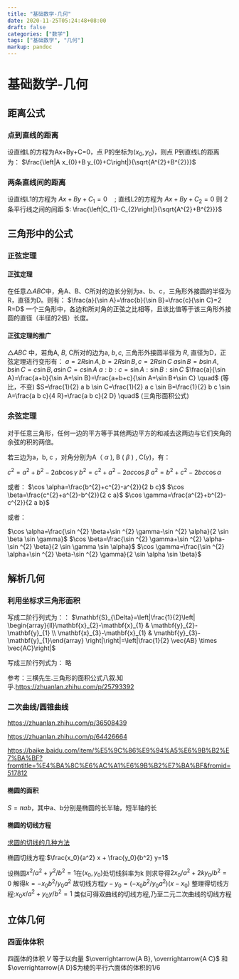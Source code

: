 ```yaml
---
title: "基础数学-几何"
date: 2020-11-25T05:24:48+08:00
draft: false
categories: ["数学"]
tags: ["基础数学", "几何"]
markup: pandoc
---
```


# 基础数学-几何

## 距离公式

### 点到直线的距离

设直维L的方程为Ax+By+C=0，点 P的坐标为$(x_0,y_0)$，则点 P到直线L的距离为： $\frac{\left|A x_{0}+B y_{0}+C\right|}{\sqrt{A^{2}+B^{2}}}$

### 两条直线间的距离

设直线L1的方程为 $A x+B y+C_{1}=0 \quad ;$ 直线L2的方程为 $A x+B y+C_{2}=0$
则 2条平行线之间的间距 $: \frac{\left|C_{1}-C_{2}\right|}{\sqrt{A^{2}+B^{2}}}$

## 三角形中的公式

### 正弦定理

#### 正弦定理

在任意$\triangle ABC$中，角A、B、C所对的边长分别为a、b、c，三角形外接圆的半径为R，直径为D。则有：
$\frac{a}{\sin A}=\frac{b}{\sin B}=\frac{c}{\sin C}=2 R=D$
一个三角形中，各边和所对角的正弦之比相等，且该比值等于该三角形外接圆的直径（半径的2倍）长度。

#### 正弦定理的推广

$\triangle A B C$ 中，若角A, $B,$ C所对的边为a, $b, c,$ 三角形外接圆半径为 $R,$ 直径为D，正弦定理进行变形有：
$a=2 R \sin A, b=2 R \sin B, c=2 R \sin C$
$a\sin B=b\sin A, b\sin C=c\sin B, a\sin C=c\sin A$
$a: b: c=\sin A: \sin B: \sin C$
$\frac{a}{\sin A}=\frac{a+b}{\sin A+\sin B}=\frac{a+b+c}{\sin A+\sin B+\sin C} \quad$ (等比，不变)
$S=\frac{1}{2} a b \sin C=\frac{1}{2} a c \sin B=\frac{1}{2} b c \sin A=\frac{a b c}{4 R}=\frac{a b c}{2 D} \quad$ (三角形面积公式)

### 余弦定理

对于任意三角形，任何一边的平方等于其他两边平方的和减去这两边与它们夹角的余弦的积的两倍。

若三边为a，b, c ，对角分别为A（ $\alpha$ ), B ( $\beta$ ) , $\mathrm{C}(\gamma)$，有：

$c^{2}=a^{2}+b^{2}-2 a b \cos \gamma$
$b^{2}=c^{2}+a^{2}-2 a c \cos \beta$
$a^{2}=b^{2}+c^{2}-2 b c \cos \alpha$

或者：
$\cos \alpha=\frac{b^{2}+c^{2}-a^{2}}{2 b c}$
$\cos \beta=\frac{c^{2}+a^{2}-b^{2}}{2 c a}$
$\cos \gamma=\frac{a^{2}+b^{2}-c^{2}}{2 a b}$

或者：

$\cos \alpha=\frac{\sin ^{2} \beta+\sin ^{2} \gamma-\sin ^{2} \alpha}{2 \sin \beta \sin \gamma}$
$\cos \beta=\frac{\sin ^{2} \gamma+\sin ^{2} \alpha-\sin ^{2} \beta}{2 \sin \gamma \sin \alpha}$
$\cos \gamma=\frac{\sin ^{2} \alpha+\sin ^{2} \beta-\sin ^{2} \gamma}{2 \sin \alpha \sin \beta}$





## 解析几何

### 利用坐标求三角形面积

写成二阶行列式为：：
$\mathbf{S}_{\Delta}=\left|\frac{1}{2}\left| \begin{array}{ll}\mathbf{x}_{2}-\mathbf{x}_{1} & \mathbf{y}_{2}-\mathbf{y}_{1} \\ \mathbf{x}_{3}-\mathbf{x}_{1} & \mathbf{y}_{3}-\mathbf{y}_{1}\end{array} \right|\right|=\left|\frac{1}{2} \vec{AB} \times \vec{AC}\right|$

写成三阶行列式为：
略

参考：三横先生.三角形的面积公式八叙.知乎.https://zhuanlan.zhihu.com/p/25793392

### 二次曲线/圆锥曲线

https://zhuanlan.zhihu.com/p/36508439

https://zhuanlan.zhihu.com/p/64426664

https://baike.baidu.com/item/%E5%9C%86%E9%94%A5%E6%9B%B2%E7%BA%BF?fromtitle=%E4%BA%8C%E6%AC%A1%E6%9B%B2%E7%BA%BF&fromid=517812

#### 椭圆的面积

$S=\pi a b$，其中a、b分别是椭圆的长半轴，短半轴的长

#### 椭圆的切线方程

[求圆的切线的几种方法](https://wenku.baidu.com/view/dac006d049649b6648d74740.html)

椭圆切线方程:$\frac{x_0}{a^2} x + \frac{y_0}{b^2} y=1$

设椭圆$x^2/a^2+y^2/b^2=1$在$(x_0,y_0)$处切线斜率为k
则求导得$2 x_0/a^2+2 k y_0/b^2=0$
解得$k=-x_0 b^2/y_0 a^2$
故切线方程$y-y_0=(-x_0 b^2/y_0 a^2)(x-x_0)$
整理得切线方程:$x_0 x/a^2 + y_0 y/b^2=1$
类似可得双曲线的切线方程,乃至二元二次曲线的切线方程

## 立体几何

### 四面体体积

四面体的体积 $V$ 等于以向量 $\overrightarrow{A B}, \overrightarrow{A C}$ 和$\overrightarrow{A D}$为棱的平行六面体的体积的1/6